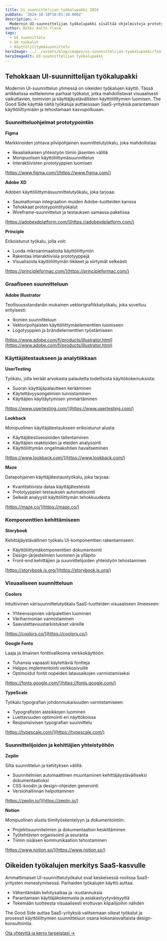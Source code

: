 ```yaml
---
title: Ui suunnittelijan työkalupakki 2024
pubDate: '2024-10-18T10:01:10.000Z'
description: >-
  Modernin UI-suunnittelijan työkalupakki sisältää ohjelmistoja prototyyppien luomiseen, käyttäjätestaukseen ja tiimityöskentelyyn. Näiden työkalujen avulla luot käyttäjäystävällisiä, toimivia ja visuaalisesti houkuttelevia käyttöliittymiä SaaS-tuotteille.
author: Mikki Aalto-Ylevä
tags:
  - UI suunnittelu
  - UX työkalut
  - Käyttöliittymäsuunnittelu
heroImage: ../../assets/blog/images/ui-suunnittelijan-tyokalupakki/featured.webp
heroImageAlt: UI-suunnittelijan työkalupakki
---
```


## Tehokkaan UI-suunnittelijan työkalupakki

Modernin UI-suunnittelun ytimessä on oikeiden työkalujen käyttö. Tässä artikkelissa esittelemme parhaat työkalut, jotka mahdollistavat visuaalisesti vaikuttavien, toimivien ja käyttäjäystävällisten käyttöliittymien luomisen. The Good Side käyttää näitä työkaluja auttaessaan SaaS-yrityksiä parantamaan käyttöliittymiään ja tehostamaan kasvupolkuaan.

### Suunnitteluohjelmat prototypointiin

**Figma**

Markkinoiden johtava pilvipohjainen suunnittelutyökalu, joka mahdollistaa:
- Reaaliaikaisen yhteistyön tiimin jäsenten välillä
- Monipuolisen käyttöliittymäsuunnittelun
- Interaktiivisten prototyyppien luomisen

[https://www.figma.com/](https://www.figma.com/)

**Adobe XD**

Adoben käyttöliittymäsuunnittelutyökalu, joka tarjoaa:
- Saumattoman integraation muiden Adobe-tuotteiden kanssa
- Tehokkaat prototypointityökalut
- Wireframe-suunnittelun ja testauksen samassa paketissa

[https://adobexdplatform.com/](https://adobexdplatform.com/)

**Principle**

Erikoistunut työkalu, jolla voit:
- Luoda mikroanimaatioita käyttöliittymiin
- Rakentaa interaktiivisia prototyyppejä
- Visualisoida käyttöliittymän liikkeet ja siirtymät selkeästi

[https://principleformac.com/](https://principleformac.com/)

### Graafiseen suunnitteluun

**Adobe Illustrator**

Teollisuusstandardin mukainen vektorigrafiikkatyökalu, joka soveltuu erityisesti:
- Ikonien suunnitteluun
- Vektoripohjaisten käyttöliittymäelementtien luomiseen
- Logotyyppien ja brändielementtien työstämiseen

[https://www.adobe.com/fi/products/illustrator.html](https://www.adobe.com/fi/products/illustrator.html)

### Käyttäjätestaukseen ja analytiikkaan

**UserTesting**

Työkalu, jolla keräät arvokasta palautetta todellisista käyttökokemuksista:
- Suoran käyttäjäpalautteen kerääminen
- Käytettävyysongelmien tunnistaminen
- Käyttäjien käyttäytymisen ymmärtäminen

[https://www.usertesting.com/](https://www.usertesting.com/)

**Lookback**

Monipuolinen käyttäjätestaukseen erikoistunut alusta:
- Käyttäjätestisessioiden tallentaminen
- Käyttäjien reaktioiden ja eleiden analysointi
- Käyttöliittymän ongelmakohtien havaitseminen

[https://www.lookback.com/](https://www.lookback.com/)

**Maze**

Datapohjainen käyttäjätestaustyökalu, joka tarjoaa:
- Kvantitatiivista dataa käyttäjätesteistä
- Prototyyppien testauksen automatisointi
- Selkeät analyysit käyttöliittymän tehokkuudesta

[https://maze.co/](https://maze.co/)

### Komponenttien kehittämiseen

**Storybook**

Kehittäjäystävällinen työkalu UI-komponenttien rakentamiseen:
- Käyttöliittymäkomponenttien dokumentointi
- Design-järjestelmien luominen ja ylläpito
- Front-end kehittäjien ja suunnittelijoiden yhteistyön tehostaminen

[https://storybook.js.org/](https://storybook.js.org/)

### Visuaaliseen suunnitteluun

**Coolors**

Intuitiivinen värisuunnittelutyökalu SaaS-tuotteiden visuaaliseen ilmeeseen:
- Yhteensopivien väripalettien luominen
- Väriharmonian varmistaminen
- Saavutettavuustarkistukset väreille

[https://coolors.co/](https://coolors.co/)

**Google Fonts**

Laaja ja ilmainen fonttivalikoima verkkokäyttöön:
- Tuhansia vapaasti käytettäviä fontteja
- Helppo implementointi verkkosivuille
- Optimoidut fontit nopeiden latausaikojen varmistamiseksi

[https://fonts.google.com/](https://fonts.google.com/)

**TypeScale**

Työkalu typografian johdonmukaisuuden varmistamiseen:
- Typografisten asteikkojen luominen
- Luettavuuden optimointi eri näyttökoissa
- Responsiivisen typografian suunnittelu

[https://typescale.com/](https://typescale.com/)

### Suunnittelijoiden ja kehittäjien yhteistyöhön

**Zeplin**

Silta suunnittelun ja kehityksen välillä:
- Suunnitelmien automaattinen muuntaminen kehittäjäystävälliseksi dokumentaatioksi
- CSS-koodin ja design-ohjeiden generointi
- Versiohallinnan helpottaminen

[https://zeplin.io/](https://zeplin.io/)

**Notion**

Monipuolinen alusta tiimityöskentelyyn ja dokumentointiin:
- Projektisuunnitelmien ja dokumentaation keskittäminen
- Työtehtävien organisointi ja seuranta
- Tiimin sisäisen kommunikaation tehostaminen

[https://www.notion.so/](https://www.notion.so/)

## Oikeiden työkalujen merkitys SaaS-kasvulle

Ammattimaiset UI-suunnittelutyökalut ovat keskeisessä roolissa SaaS-yritysten menestymisessä. Parhaiden työkalujen käyttö auttaa:

- Vähentämään kehitysaikaa ja -kustannuksia
- Parantamaan käyttäjäkokemusta ja asiakastyytyväisyyttä
- Tekemään tuotteesta visuaalisesti erottuvan kilpailijoihin nähden

The Good Side auttaa SaaS-yrityksiä valitsemaan oikeat työkalut ja prosessit käyttöliittymien suunnitteluun osana kokonaisvaltaista design-konsultointia.

[Ota yhteyttä ja kerro tarpeistasi →](https://goodside.fi/contact)